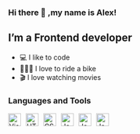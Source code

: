 ### Hi there 👋 ,my name is Alex! 


## I’m a Frontend developer
- 💻 I like to code
- 🚴🏼‍♂️ I love to ride a bike
- 🎬 I love watching movies


### Languages and Tools
<img style="margin-right:10px" align="left" alt="Visual Studio Code" width="26px" src="https://linuxvsem.ru/wp-content/uploads/2019/11/1200px-Visual_Studio_Code_1.35_icon.svg_.png" />
<img style="margin-right:10px" align="left" alt="HTML5" width="26px" src="https://www.prowebtechnos.com/wp-content/uploads/2019/08/html5.svg" />
<img style="margin-right:10px" align="left" alt="CSS3" width="26px" src="https://www.pinclipart.com/picdir/big/255-2555215_social-media-icons-css3-icon-hover-effects-html.png" />
<!-- <img style="margin-right:10px" align="left" alt="sass" width="26px" src="https://img.icons8.com/color/452/sass.png" /> -->
<img style="margin-right:10px" align="left" alt="JavaScript" width="26px" src="https://upload.wikimedia.org/wikipedia/commons/thumb/9/99/Unofficial_JavaScript_logo_2.svg/1024px-Unofficial_JavaScript_logo_2.svg.png" />
<img style="margin-right:10px" align="left" alt="JavaScript" width="26px" src="https://avatars.mds.yandex.net/get-zen_doc/1645803/pub_5f5b0d7a8279b409461eaa29_5f5b0ebbd5e15d30de6dabab/scale_1200"/>
<img style="margin-right:10px" align="left" alt="JavaScript" width="26px" src="https://offers-api.agregatoreat.ru/api/file/1cab61f9-3208-4568-8894-6988a026f49d" />




[vk]: https://vk.com/alex_webworks